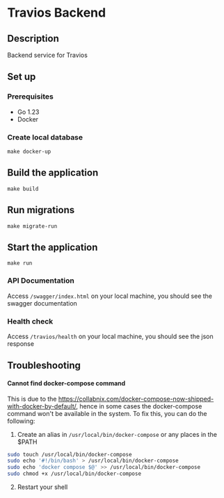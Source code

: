 # Travios Backend

## Description

Backend service for Travios

## Set up

### Prerequisites

- Go 1.23
- Docker

### Create local database

```
make docker-up
```

## Build the application

```
make build
```

## Run migrations

```
make migrate-run
```

## Start the application

```
make run
```

### API Documentation

Access `/swagger/index.html` on your local machine, you should see the swagger documentation

### Health check

Access `/travios/health` on your local machine, you should see the json response

## Troubleshooting

#### Cannot find docker-compose command

This is due to the https://collabnix.com/docker-compose-now-shipped-with-docker-by-default/, hence in some cases the docker-compose command won't be available in the system. To fix this, you can do the following:

1. Create an alias in `/usr/local/bin/docker-compose` or any places in the $PATH

```bash
sudo touch /usr/local/bin/docker-compose
sudo echo '#!/bin/bash' > /usr/local/bin/docker-compose
sudo echo 'docker compose $@' >> /usr/local/bin/docker-compose
sudo chmod +x /usr/local/bin/docker-compose
```

2. Restart your shell
